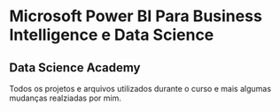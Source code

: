 # Microsoft Power BI Para Business Intelligence e Data Science
## Data Science Academy
Todos os projetos e arquivos utilizados durante o curso e mais algumas mudanças realziadas por mim.

